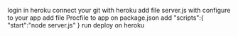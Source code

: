login in heroku 
connect your git with heroku
add file server.js with configure to your app
add file Procfile to app 
on package.json add "scripts":{
"start":"node server.js"
}
run deploy on heroku
